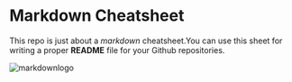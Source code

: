 # Markdown Cheatsheet

This repo is just about a *markdown* cheatsheet.You can use this sheet for writing a proper **README** file for your Github repositories.  

![markdownlogo](https://markdown-here.com/img/icon256.png)
